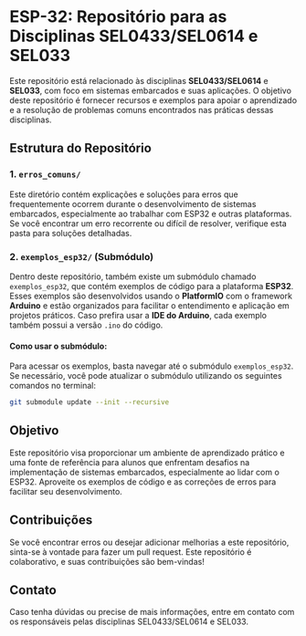 # ESP-32: Repositório para as Disciplinas SEL0433/SEL0614 e SEL033

Este repositório está relacionado às disciplinas **SEL0433/SEL0614** e **SEL033**, com foco em sistemas embarcados e suas aplicações. O objetivo deste repositório é fornecer recursos e exemplos para apoiar o aprendizado e a resolução de problemas comuns encontrados nas práticas dessas disciplinas.

## Estrutura do Repositório

### 1. **`erros_comuns/`**
Este diretório contém explicações e soluções para erros que frequentemente ocorrem durante o desenvolvimento de sistemas embarcados, especialmente ao trabalhar com ESP32 e outras plataformas. Se você encontrar um erro recorrente ou difícil de resolver, verifique esta pasta para soluções detalhadas.

### 2. **`exemplos_esp32/` (Submódulo)**
Dentro deste repositório, também existe um submódulo chamado `exemplos_esp32`, que contém exemplos de código para a plataforma **ESP32**. Esses exemplos são desenvolvidos usando o **PlatformIO** com o framework **Arduino** e estão organizados para facilitar o entendimento e aplicação em projetos práticos. Caso prefira usar a **IDE do Arduino**, cada exemplo também possui a versão `.ino` do código.

#### Como usar o submódulo:
Para acessar os exemplos, basta navegar até o submódulo `exemplos_esp32`. Se necessário, você pode atualizar o submódulo utilizando os seguintes comandos no terminal:

```bash
git submodule update --init --recursive
```

## Objetivo
Este repositório visa proporcionar um ambiente de aprendizado prático e uma fonte de referência para alunos que enfrentam desafios na implementação de sistemas embarcados, especialmente ao lidar com o ESP32. Aproveite os exemplos de código e as correções de erros para facilitar seu desenvolvimento.

## Contribuições
Se você encontrar erros ou desejar adicionar melhorias a este repositório, sinta-se à vontade para fazer um pull request. Este repositório é colaborativo, e suas contribuições são bem-vindas!

## Contato
Caso tenha dúvidas ou precise de mais informações, entre em contato com os responsáveis pelas disciplinas SEL0433/SEL0614 e SEL033.
